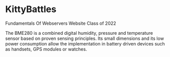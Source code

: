 # KittyBattles
Fundamentals Of Webservers Website Class of 2022

The BME280 is a combined digital humidity, pressure and temperature sensor based on proven sensing principles. Its small dimensions and its low power consumption allow the implementation in battery driven devices such as handsets, GPS modules or watches.
